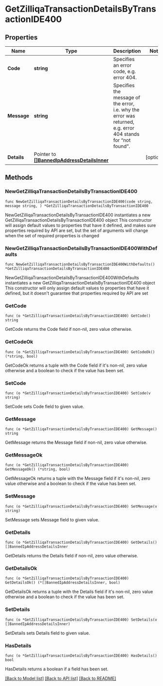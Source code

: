 # GetZilliqaTransactionDetailsByTransactionIDE400

## Properties

Name | Type | Description | Notes
------------ | ------------- | ------------- | -------------
**Code** | **string** | Specifies an error code, e.g. error 404. | 
**Message** | **string** | Specifies the message of the error, i.e. why the error was returned, e.g. error 404 stands for “not found”. | 
**Details** | Pointer to [**[]BannedIpAddressDetailsInner**](BannedIpAddressDetailsInner.md) |  | [optional] 

## Methods

### NewGetZilliqaTransactionDetailsByTransactionIDE400

`func NewGetZilliqaTransactionDetailsByTransactionIDE400(code string, message string, ) *GetZilliqaTransactionDetailsByTransactionIDE400`

NewGetZilliqaTransactionDetailsByTransactionIDE400 instantiates a new GetZilliqaTransactionDetailsByTransactionIDE400 object
This constructor will assign default values to properties that have it defined,
and makes sure properties required by API are set, but the set of arguments
will change when the set of required properties is changed

### NewGetZilliqaTransactionDetailsByTransactionIDE400WithDefaults

`func NewGetZilliqaTransactionDetailsByTransactionIDE400WithDefaults() *GetZilliqaTransactionDetailsByTransactionIDE400`

NewGetZilliqaTransactionDetailsByTransactionIDE400WithDefaults instantiates a new GetZilliqaTransactionDetailsByTransactionIDE400 object
This constructor will only assign default values to properties that have it defined,
but it doesn't guarantee that properties required by API are set

### GetCode

`func (o *GetZilliqaTransactionDetailsByTransactionIDE400) GetCode() string`

GetCode returns the Code field if non-nil, zero value otherwise.

### GetCodeOk

`func (o *GetZilliqaTransactionDetailsByTransactionIDE400) GetCodeOk() (*string, bool)`

GetCodeOk returns a tuple with the Code field if it's non-nil, zero value otherwise
and a boolean to check if the value has been set.

### SetCode

`func (o *GetZilliqaTransactionDetailsByTransactionIDE400) SetCode(v string)`

SetCode sets Code field to given value.


### GetMessage

`func (o *GetZilliqaTransactionDetailsByTransactionIDE400) GetMessage() string`

GetMessage returns the Message field if non-nil, zero value otherwise.

### GetMessageOk

`func (o *GetZilliqaTransactionDetailsByTransactionIDE400) GetMessageOk() (*string, bool)`

GetMessageOk returns a tuple with the Message field if it's non-nil, zero value otherwise
and a boolean to check if the value has been set.

### SetMessage

`func (o *GetZilliqaTransactionDetailsByTransactionIDE400) SetMessage(v string)`

SetMessage sets Message field to given value.


### GetDetails

`func (o *GetZilliqaTransactionDetailsByTransactionIDE400) GetDetails() []BannedIpAddressDetailsInner`

GetDetails returns the Details field if non-nil, zero value otherwise.

### GetDetailsOk

`func (o *GetZilliqaTransactionDetailsByTransactionIDE400) GetDetailsOk() (*[]BannedIpAddressDetailsInner, bool)`

GetDetailsOk returns a tuple with the Details field if it's non-nil, zero value otherwise
and a boolean to check if the value has been set.

### SetDetails

`func (o *GetZilliqaTransactionDetailsByTransactionIDE400) SetDetails(v []BannedIpAddressDetailsInner)`

SetDetails sets Details field to given value.

### HasDetails

`func (o *GetZilliqaTransactionDetailsByTransactionIDE400) HasDetails() bool`

HasDetails returns a boolean if a field has been set.


[[Back to Model list]](../README.md#documentation-for-models) [[Back to API list]](../README.md#documentation-for-api-endpoints) [[Back to README]](../README.md)


